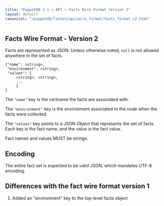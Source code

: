 ```yaml
---
title: "PuppetDB 2.1 » API » Facts Wire Format Version 2"
layout: default
canonical: "/puppetdb/latest/api/wire_format/facts_format_v2.html"
---
```



## Facts Wire Format - Version 2

Facts are represented as JSON. Unless otherwise noted, `null` is not
allowed anywhere in the set of facts.

    {"name": <string>,
     "environment": <string>,
     "values": {
         <string>: <string>,
         ...
         }
    }

The `"name"` key is the certname the facts are associated with.

The `"environment"` key is the environment associated to the node when the facts were collected.

The `"values"` key points to a JSON _Object_ that represents the set
of facts. Each key is the fact name, and the value is the fact value.

Fact names and values MUST be strings.

## Encoding

The entire fact set is expected to be valid JSON, which mandates UTF-8
encoding.


Differences with the fact wire format version 1
-----

1. Added an "environment" key to the top-level facts object
